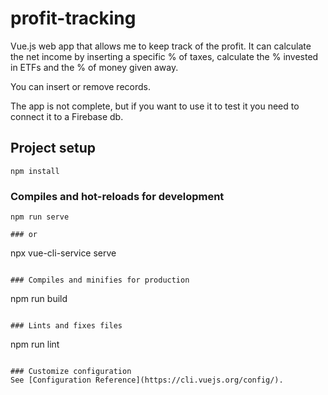 # profit-tracking

Vue.js web app that allows me to keep track of the profit. It can calculate the net income by inserting a specific % of taxes, calculate the % invested in ETFs and the % of money given away.

You can insert or remove records.

The app is not complete, but if you want to use it to test it you need to connect it to a Firebase db.

## Project setup
```
npm install
```

### Compiles and hot-reloads for development
```
npm run serve

### or
```
npx vue-cli-service serve

```

### Compiles and minifies for production
```
npm run build
```

### Lints and fixes files
```
npm run lint
```

### Customize configuration
See [Configuration Reference](https://cli.vuejs.org/config/).
